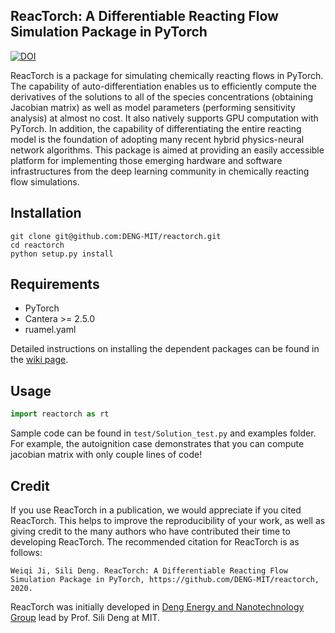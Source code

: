 ## ReacTorch: A Differentiable Reacting Flow Simulation Package in PyTorch
[![DOI](https://zenodo.org/badge/261534377.svg)](https://zenodo.org/badge/latestdoi/261534377)

ReacTorch is a package for simulating chemically reacting flows in PyTorch. The capability of auto-differentiation enables us to efficiently compute the derivatives of the solutions to all of the species concentrations (obtaining Jacobian matrix) as well as model parameters (performing sensitivity analysis) at almost no cost. It also natively supports GPU computation with PyTorch. In addition, the capability of differentiating the entire reacting model is the foundation of adopting many recent hybrid physics-neural network algorithms. This package is aimed at providing an easily accessible platform for implementing those emerging hardware and software infrastructures from the deep learning community in chemically reacting flow simulations.

## Installation

```shell
git clone git@github.com:DENG-MIT/reactorch.git
cd reactorch
python setup.py install
```

## Requirements

* PyTorch
* Cantera >= 2.5.0
* ruamel.yaml

Detailed instructions on installing the dependent packages can be found in the [wiki page](https://github.com/DENG-MIT/reactorch/wiki/Installation).

## Usage

```python
import reactorch as rt
```

Sample code can be found in `test/Solution_test.py` and examples folder. For example, the autoignition case demonstrates that you can compute jacobian matrix with only couple lines of code!

## Credit

If you use ReacTorch in a publication, we would appreciate if you cited ReacTorch. This helps to improve the reproducibility of your work, as well as giving credit to the many authors who have contributed their time to developing ReacTorch. The recommended citation for ReacTorch is as follows:

    Weiqi Ji, Sili Deng. ReacTorch: A Differentiable Reacting Flow Simulation Package in PyTorch, https://github.com/DENG-MIT/reactorch, 2020.

ReacTorch was initially developed in [Deng Energy and Nanotechnology Group](https://deng.mit.edu) lead by Prof. Sili Deng at MIT.
